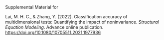Supplemental Material for

Lai, M. H. C., & Zhang, Y. (2022). Classification accuracy of multidimensional tests: Quantifying the impact of noninvariance. *Structural Equation Modeling*. Advance online publication. https://doi.org/10.1080/10705511.2021.1977936
